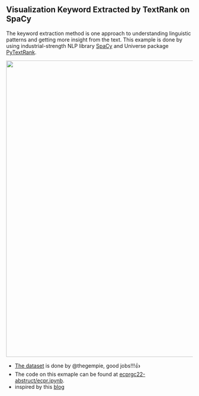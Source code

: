 ## Visualization Keyword Extracted by TextRank on SpaCy

The keyword extraction method is one approach to understanding linguistic patterns and getting more insight from the text.  This example is done by  using  industrial-strength NLP library [SpaCy](https://spacy.io) and Universe package [PyTextRank](https://spacy.io/universe/project/spacy-pytextrank). 

<p align="center">
  <img width="840" height="800" src="https://raw.githack.com/davidycliao/ecprgc22-abstruct/main/ecpr.png" >
</p>

- [The dataset](https://github.com/thegempie/ecprgc22-data) is done by @thegempie, good jobs!!!👍 
- The code on this exmaple can be found at [ecprgc22-abstruct/ecpr.ipynb](https://github.com/davidycliao/ecprgc22-abstruct/blob/main/ecpr.ipynb).
- inspired by this [blog](https://www.analyticsvidhya.com/blog/2022/03/keyword-extraction-methods-from-documents-in-nlp/)

